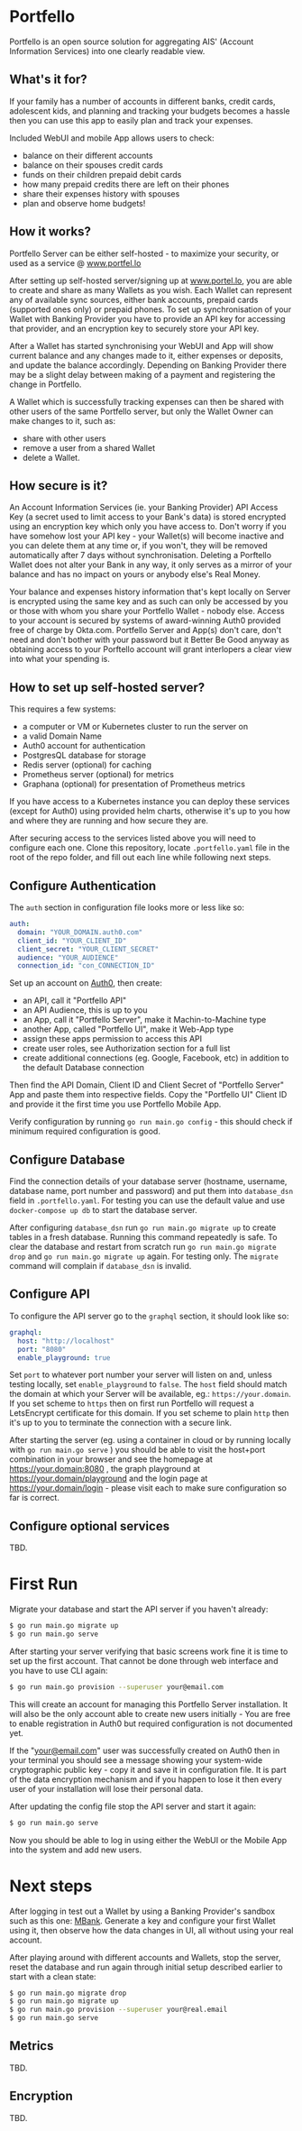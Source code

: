 Portfello
=========

Portfello is an open source solution for aggregating AIS' (Account Information Services) into one clearly readable view.

What's it for?
--------------

If your family has a number of accounts in different banks, credit cards, adolescent kids, and planning and tracking
your budgets becomes a hassle then you can use this app to easily plan and track your expenses. 

Included WebUI and mobile App allows users to check:

- balance on their different accounts
- balance on their spouses credit cards
- funds on their children prepaid debit cards
- how many prepaid credits there are left on their phones
- share their expenses history with spouses
- plan and observe home budgets!

How it works?
-------------

Portfello Server can be either self-hosted - to maximize your security, or used as a service @ www.portfel.lo

After setting up self-hosted server/signing up at www.portel.lo, you are able to create and share as many Wallets 
as you wish.  Each Wallet can represent any of available sync sources, either bank accounts, prepaid cards (supported 
ones only) or prepaid phones. To set up synchronisation of your Wallet with Banking Provider you have to provide an 
API key for accessing that provider, and an encryption key to securely store your API key. 

After a Wallet has started synchronising your WebUI and App will show current balance and any changes made to it,
either expenses or deposits, and update the balance accordingly. Depending on Banking Provider there may be a slight 
delay between making of a payment and registering the change in Portfello.

A Wallet which is successfully tracking expenses can then be shared with other users of the same Portfello server,
but only the Wallet Owner can make changes to it, such as:

- share with other users
- remove a user from a shared Wallet
- delete a Wallet.

How secure is it?
-----------------

An Account Information Services (ie. your Banking Provider) API Access Key (a secret used to limit access to your 
Bank's data) is stored encrypted using an encryption key which only you have access to. Don't worry if you have somehow
lost your API key - your Wallet(s) will become inactive and you can delete them at any time or, if you won't, they will
be removed automatically after 7 days without synchronisation. Deleting a Porftello Wallet does not alter your Bank in
any way, it only serves as a mirror of your balance and has no impact on yours or anybody else's Real Money.

Your balance and expenses history information that's kept locally on Server is encrypted using the same key and as
such can only be accessed by you or those with whom you share your Portfello Wallet - nobody else. Access to your
account is secured by systems of award-winning Auth0 provided free of charge by Okta.com. Portfello Server and App(s)
don't care, don't need and don't bother with your password but it Better Be Good anyway as obtaining access to your
Porftello account will grant interlopers a clear view into what your spending is.

How to set up self-hosted server?
---------------------------------

This requires a few systems:

- a computer or VM or Kubernetes cluster to run the server on
- a valid Domain Name
- Auth0 account for authentication
- PostgresQL database for storage
- Redis server (optional) for caching
- Prometheus server (optional) for metrics
- Graphana (optional) for presentation of Prometheus metrics

If you have access to a Kubernetes instance you can deploy these services (except for Auth0) using provided helm charts,
otherwise it's up to you how and where they are running and how secure they are. 

After securing access to the services listed above you will need to configure each one. Clone this repository, locate 
`.portfello.yaml` file in the root of the repo folder, and fill out each line while following next steps.

Configure Authentication
------------------------

The `auth` section in configuration file looks more or less like so:

```yaml
auth:
  domain: "YOUR_DOMAIN.auth0.com"
  client_id: "YOUR_CLIENT_ID"
  client_secret: "YOUR_CLIENT_SECRET"
  audience: "YOUR_AUDIENCE"
  connection_id: "con_CONNECTION_ID"
```

Set up an account on [Auth0](manage.auth0.com), then create:

- an API, call it "Portfello API"
- an API Audience, this is up to you
- an App, call it "Portfello Server", make it Machin-to-Machine type
- another App, called "Portfello UI", make it Web-App type
- assign these apps permission to access this API
- create user roles, see Authorization section for a full list
- create additional connections (eg. Google, Facebook, etc) in addition to the default Database connection

Then find the API Domain, Client ID and Client Secret of "Portfello Server" App and paste them into respective fields.
Copy the "Portfello UI" Client ID and provide it the first time you use Portfello Mobile App.

Verify configuration by running `go run main.go config` - this should check if minimum required configuration is good.

Configure Database
------------------

Find the connection details of your database server (hostname, username, database name, port number and password)
and put them into `database_dsn` field in `.portfello.yaml`. For testing you can use the default value and use
`docker-compose up db` to start the database server. 

After configuring `database_dsn` run `go run main.go migrate up` to create tables in a fresh database. Running this 
command repeatedly is safe. To clear the database and restart from scratch run `go run main.go migrate drop` and 
`go run main.go migrate up` again. For testing only. The `migrate` command will complain if `database_dsn` is invalid.

Configure API
-------------

To configure the API server go to the `graphql` section, it should look like so:

```yaml
graphql:
  host: "http://localhost"
  port: "8080"
  enable_playground: true
```

Set `port` to whatever port number your server will listen on and, unless testing locally, set `enable_playground` to
`false`. The `host` field should match the domain at which your Server will be available, eg.: `https://your.domain`.
If you set scheme to `https` then on first run Portfello will request a LetsEncrypt certificate for this domain.
If you set scheme to plain `http` then it's up to you to terminate the connection with a secure link.

After starting the server (eg. using a container in cloud or by running locally with `go run main.go serve` ) you 
should be able to visit the host+port combination in your browser and see the homepage at https://your.domain:8080 , 
the graph playground at https://your.domain/playground and the login page at https://your.domain/login - please visit
each to make sure configuration so far is correct.

Configure optional services
---------------------------

TBD.

First Run
=========

Migrate your database and start the API server if you haven't already:

```bash
$ go run main.go migrate up
$ go run main.go serve
```

After starting your server verifying that basic screens work fine it is time to set up the first account. That cannot 
be done through web interface and you have to use CLI again:

```bash
$ go run main.go provision --superuser your@email.com 
```

This will create an account for managing this Portfello Server installation. It will also be the only account able to
create new users initially - You are free to enable registration in Auth0 but required configuration is not documented
yet.

If the "your@email.com" user was successfully created on Auth0 then in your terminal you should see a message showing
your system-wide cryptographic public key - copy it and save it in configuration file. It is part of the data encryption 
mechanism and if you happen to lose it then every user of your installation will lose their personal data. 

After updating the config file stop the API server and start it again:

```bash
$ go run main.go serve
```

Now you should be able to log in using either the WebUI or the Mobile App into the system and add new users.

Next steps
==========

After logging in test out a Wallet by using a Banking Provider's sandbox such as this one: 
[MBank](https://developer.api.mbank.pl/documentation/sandbox-v2#section/How-to-test-requests-for-AIS). 
Generate a key and configure your first Wallet using it, then observe how the data changes in UI, all without
using your real account.

After playing around with different accounts and Wallets, stop the server, reset the database and run again through
initial setup described earlier to start with a clean state:

```bash
$ go run main.go migrate drop
$ go run main.go migrate up
$ go run main.go provision --superuser your@real.email
$ go run main.go serve
```

Metrics
-------

TBD.

Encryption
----------

TBD.
